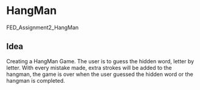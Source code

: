 # HangMan
FED_Assignment2_HangMan

Idea
----
Creating a HangMan Game. The user is to guess the hidden word, letter by letter.
With every mistake made, extra strokes will be added to the hangman,
the game is over when the user guessed the hidden word or the hangman is completed.